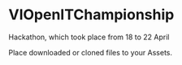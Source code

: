 # VIOpenITChampionship
Hackathon, which took place from 18 to 22 April


Place downloaded or cloned files to your Assets.
